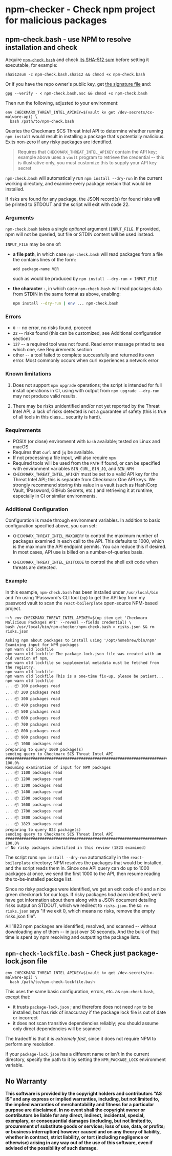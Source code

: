 # npm-checker - Check npm project for malicious packages

## npm-check.bash - use NPM to resolve installation and check

Acquire [`npm-check.bash`](npm-check.bash) and check [its SHA-512 sum](npm-check.bash.sha512) before setting it executable, for example:

```shell
sha512sum -c npm-check.bash.sha512 && chmod +x npm-check.bash
```

Or if you have the repo owner's public key, get [the signature file](npm-check.bash.asc) and:

```shell
gpg --verify - < npm-check.bash.asc && chmod +x npm-check.bash
```

Then run the following, adjusted to your environment:

```
env CHECKMARX_THREAT_INTEL_APIKEY=$(vault kv get /dev-secrets/cx-malware-api) \
  bash /path/to/npm-check.bash
```

Queries the Checkmarx SCS Threat Intel API to determine whether running `npm install` would result in installing a package that's potentially malicious. Exits non-zero if any risky packages are identified.

> Requires that `CHECKMARX_THREAT_INTEL_APIKEY` contain the API key; example above uses a `vault` program to retrieve the credential -- this is illustrative only, you must customize this to supply your API key secret

`npm-check.bash` will automatically run `npm install --dry-run` in the current working directory, and examine every package version that would be installed.

If risks are found for any package, the JSON record(s) for found risks will be printed to STDOUT and the script will exit with code 22.

### Arguments 

`npm-check.bash` takes a single *optional* argument (`INPUT_FILE`. If provided, npm will not be queried, but file or STDIN content will be used instead.

`INPUT_FILE` may be one of:

* **a file path**, in which case `npm-check.bash` will read packages from a file the contains lines of the form: 
  ```text
  add package-name VER
  ```
  such as would be produced by `npm install --dry-run > INPUT_FILE`

* **the character `-`**, in which case `npm-check.bash` will read packages data from STDIN in the same format as above, enabling:
  ```sh
  npm install --dry-run | env ... npm-check.bash
  ```

### Errors

* `0` -- no error, no risks found, proceed
* `22` -- risks found (this can be customized, see Additional configuration section)
* `127` -- a required tool was not found. Read error message printed to see which one, see Requirements section
* other -- a tool failed to complete successfully and returned its own error. Most commonly occurs when curl experiences a network error

### Known limitations

1. Does not support `npm upgrade` operations; the script is intended for full install operations in CI, using with output from `npm upgrade --dry-run` may not produce valid results.

2. There may be risks unidentified and/or not yet reported by the Threat Intel API; a lack of risks detected is not a guarantee of safety (this is true of all tools in this class... security is hard).

### Requirements

* POSIX (or close) enviromennt with `bash` available; tested on Linux and macOS
* Requires that `curl` and `jq` be available. 
* If not processing a file input, will also require `npm`
* Required tools will be used from the `PATH` if found, or can be specified with environment variables `BIN_CURL`, `BIN_JQ`, and `BIN_NPM`
* `CHECKMARX_THREAT_INTEL_APIKEY` must be set to a valid API key for the Threat Intel API; this is separate from Checkmarx One API keys. We strongly recommend storing this value in a vault (such as HashiCorp Vault, 1Password, GitHub Secrets, etc.) and retrieving it at runtime, especially in CI or similar environments.

### Additional Configuration

Configuration is made through environment variables. In addition to basic configuration specified above, you can set:

* `CHECKMARX_THREAT_INTEL_MAXQUERY` to control the maximum number of packages examined in each call to the API. This defaults to 1000, which is the maximum the API endpoint permits. You can reduce this if desired. In most cases, API use is billed on a number-of-queries basis.

* `CHECKMARX_THREAT_INTEL_EXITCODE` to control the shell exit code when threats are detected.

### Example

In this example, `npm-check.bash` has been installed under `/usr/local/bin` and I'm using 1Password's CLI tool (`op`) to get the API key from my password vault to scan the `react-boilerplate` open-source NPM-based project.

```text
⋯›% env CHECKMARX_THREAT_INTEL_APIKEY=$(op item get 'Checkmarx Malicious Packages API' --reveal --fields credential) \
bash /usr/local/bin/npm-checker/npm-check.bash > risks.json && rm risks.json

Asking npm about packages to install using '/opt/homebrew/bin/npm'
Examining input for NPM packages
npm warn old lockfile
npm warn old lockfile The package-lock.json file was created with an old version of npm,
npm warn old lockfile so supplemental metadata must be fetched from the registry.
npm warn old lockfile
npm warn old lockfile This is a one-time fix-up, please be patient...
npm warn old lockfile
... 📦 100 packages read
... 📦 200 packages read
... 📦 300 packages read
... 📦 400 packages read
... 📦 500 packages read
... 📦 600 packages read
... 📦 700 packages read
... 📦 800 packages read
... 📦 900 packages read
... 📦 1000 packages read
preparing to query 1000 package(s)
sending query to Checkmarx SCS Threat Intel API
######################################################################## 100.0%
Resuming examination of input for NPM packages
... 📦 1100 packages read
... 📦 1200 packages read
... 📦 1300 packages read
... 📦 1400 packages read
... 📦 1500 packages read
... 📦 1600 packages read
... 📦 1700 packages read
... 📦 1800 packages read
... 📦 1823 packages read
preparing to query 823 package(s)
sending query to Checkmarx SCS Threat Intel API
######################################################################## 100.0%
✅ No risky packages identified in this review (1823 examined)
```

The script runs `npm install --dry-run` automatically in the `react-boilerplate` directory; NPM resolves the packages that would be installed, and the script reads them in. Since one API query can do up to 1000 packages at once, we send the first 1000 to the API, then resume reading the to-be-installed package list.

Since no risky packages were identified, we get an exit code of `0` and a nice green checkmark for our logs. If risky packages *had been* identified, we'd have got information about them along with a JSON document detailing risks output on STDOUT, which we redirect to `risks.json`. the `&& rm risks.json` says "if we exit 0, which means no risks, remove the empty risks.json file".

All 1823 npm packages are identified, resolved, and scanned -- without downloading any of them -- in just over 30 seconds. And the bulk of that time is spent by npm resolving and outputting the package lists.

## `npm-check-lockfile.bash` - Check just package-lock.json file

```shell
env CHECKMARX_THREAT_INTEL_APIKEY=$(vault kv get /dev-secrets/cx-malware-api) \
  bash /path/to/npm-check-lockfile.bash
```

This uses the same basic configuration, errors, etc. as `npm-check.bash`, except that:

* it trusts `package-lock.json` ; and therefore does not need `npm` to be installed, but has risk of inaccuracy if the package lock file is out of date or incorrect
* it does not scan transitive dependencies reliably; you should assume only direct dependencies will be scanned

The tradeoff is that it is _extremely fast_, since it does not require NPM to perform any resolution.

If your `package-lock.json` has a different name or isn't in the current directory, specify the path to it by setting the `NPM_PACKAGE_LOCK` environment variable.

## No Warranty

**This software is provided by the copyright holders and contributors “AS IS” and any express or implied warranties, including, but not limited to, the implied warranties of merchantability and fitness for a particular purpose are disclaimed. In no event shall the copyright owner or contributors be liable for any direct, indirect, incidental, special, exemplary, or consequential damages (including, but not limited to, procurement of substitute goods or services; loss of use, data, or profits; or business interruption) however caused and on any theory of liability, whether in contract, strict liability, or tort (including negligence or otherwise) arising in any way out of the use of this software, even if advised of the possibility of such damage.**